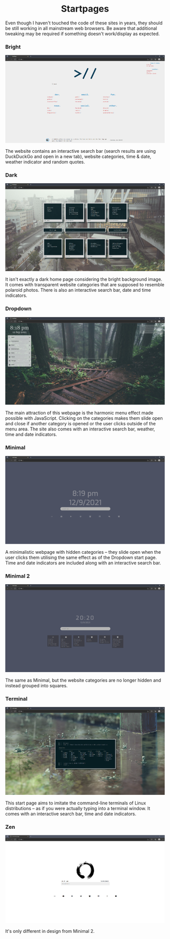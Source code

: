 <h1 align="center">Startpages</h1>

Even though I haven't touched the code of these sites in years, they should be still working in all mainstream web browsers. Be aware that additional tweaking may be required if something doesn't work/display as expected.

### Bright

![Bright startpage screenshot](bright/Screenshot.png)

The website contains an interactive search bar (search results are using DuckDuckGo and open in a new tab), website categories, time & date, weather indicator and random quotes.

### Dark

![Dark startpage screenshot](dark/Screenshot.png)

It isn't exactly a dark home page considering the bright background image. It comes with transparent website categories that are supposed to resemble polaroid photos. There is also an interactive search bar, date and time indicators.

### Dropdown

![Dropdown startpage screenshot](dropdown/Screenshot.png)

The main attraction of this webpage is the harmonic menu effect made possible with JavaScript. Clicking on the categories makes them slide open and close if another category is opened or the user clicks outside of the menu area. The site also comes with an interactive search bar, weather, time and date indicators.

### Minimal

![Minimal startpage screenshot](minimal/Screenshot.png)

A minimalistic webpage with hidden categories – they slide open when the user clicks them utilising the same effect as of the Dropdown start page. Time and date indicators are included along with an interactive search bar.

### Minimal 2

![Minimal 2 startpage screenshot](minimal-2/Screenshot.png)

The same as Minimal, but the website categories are no longer hidden and instead grouped into squares.

### Terminal

![Terminal startpage screenshot](terminal/Screenshot.png)

This start page aims to imitate the command-line terminals of Linux distributions – as if you were actually typing into a terminal window. It comes with an interactive search bar, time and date indicators.

### Zen

![Zen startpage screenshot](zen/Screenshot.png)

It's only different in design from Minimal 2.